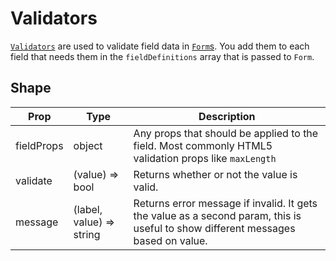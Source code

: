 # Validators

[`Validators`](/src/utils/validators/index.js) are used to validate field data in [`Form`s](/components/Form.md). You add them to each field that needs them in the `fieldDefinitions` array that is passed to `Form`.

## Shape

Prop|Type|Description
---|---|---
fieldProps|object|Any props that should be applied to the field. Most commonly HTML5 validation props like `maxLength`|
validate|(value) => bool|Returns whether or not the value is valid.
message|(label, value) => string|Returns error message if invalid. It gets the value as a second param, this is useful to show different messages based on value.
